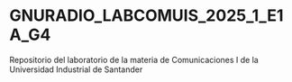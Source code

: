 # GNURADIO_LABCOMUIS_2025_1_E1A_G4
Repositorio del laboratorio de la materia de Comunicaciones I de la Universidad Industrial de Santander
